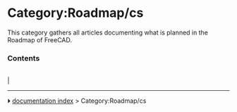 # Category:Roadmap/cs
This category gathers all articles documenting what is planned in the Roadmap of FreeCAD.

### Contents

|     |     |     |
| --- | --- | --- |
|



---
⏵ [documentation index](../README.md) > Category:Roadmap/cs
